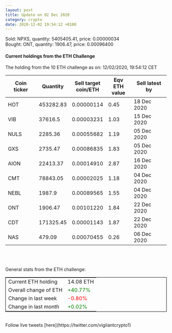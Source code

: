 ```yaml
---
layout: post
title: Update on 02 Dec 2020
category: crypto
date: 2020-12-02 19:54:12 +0100
---
```

<!-- Global site tag (gtag.js) - Google Analytics -->
<script async src="https://www.googletagmanager.com/gtag/js?id=UA-103831149-5"></script>
<script>
  window.dataLayer = window.dataLayer || [];
  function gtag(){dataLayer.push(arguments);}
  gtag('js', new Date());

  gtag('config', 'UA-103831149-5');
</script>
Sold: NPXS, quantity:   5405405.41, price:   0.00000034<br>Bought: ONT, quantity:      1906.47, price:   0.00096400<br>

#### Current holdings from the ETH Challenge

The holding from the 10 ETH challenge as on: 12/02/2020, 19:54:12 CET

|Coin ticker|Quantity|Sell target<br>coin/ETH|Eqv ETH<br>value|Sell latest by|
|-----------|--------|-----------|-----------|--------------|
HOT|453282.83|  0.00000114|0.45|18 Dec 2020|
VIB|37616.5|  0.00003231|1.03|15 Dec 2020|
NULS|2285.36|  0.00055682|1.19|05 Dec 2020|
GXS|2735.47|  0.00086835|1.83|05 Dec 2020|
AION|22413.37|  0.00014910|2.87|16 Dec 2020|
CMT|78843.05|  0.00002025|1.18|04 Dec 2020|
NEBL|1987.9|  0.00089565|1.55|04 Dec 2020|
ONT|1906.47|  0.00101220|1.84|22 Dec 2020|
CDT|171325.45|  0.00001143|1.87|22 Dec 2020|
NAS|479.09|  0.00070455|0.26|06 Dec 2020|

<br>
<br>
<br>
General stats from the ETH challenge:

<table style="border:1px solid black;margin-left:auto;margin-right:auto;">
	<tbody>
	<tr>
		<td>Current ETH holding</td>
		<td>     14.08 ETH</td>
	</tr>
	<tr>
		<td>Overall change of ETH</td>
		<td><font color="green">+40.77%</font></td>
	</tr>
	<tr>
		<td>Change in last week</td>
		<td><font color="red">-0.80%</font></td>
	</tr>
	<tr>
		<td>Change in last month</td>
		<td><font color="green">+0.02%</font></td>
	</tr>
	</tbody>
</table>

<br>
Follow live tweets [here](https://twitter.com/vigilantcrypto1)
<br>
<br>